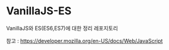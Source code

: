 # VanillaJS-ES

VanillaJS와 ES(ES6,ES7)에 대한 정리 레포지토리

참고 : https://developer.mozilla.org/en-US/docs/Web/JavaScript
